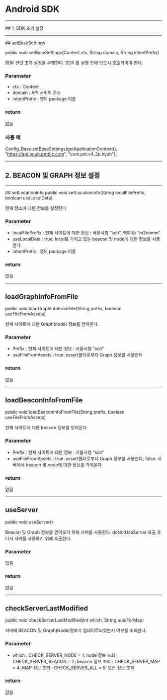 # Android SDK
<hr>
## 1.	SDK 초기 설정
<hr>
## setBaseSettings

public void setBaseSettings(Context ctx, String domain, String intentPrefix)

SDK 관련 초기 설정을 수행한다. SDK 를 실행 전에 반드시 호출되어야 한다.

### Parameter
- ctx : Context
- domain : API 서버의 주소
- intentPrefix : 앱의 package 이름

### return
없음

### 사용 예 
Config_Base.setBaseSettings(getApplicationContext(), "https://api.pnuh.pntbiz.com", "com.pnt.v4_3p.hyuh");

---

## 2. BEACON 및 GRAPH 정보 설정
<hr>
## setLocationInfo
public void setLocationInfo(String localFilePrefix, boolean useLocalData)

현재 장소에 대한 정보를 설정한다

### Parameter
- localFilePrefix : 현재 사이트에 대한 정보 : 서울시청 “sch”, 엠투컴: “m2comm”
- useLocalData : true: local로 가지고 있는 beacon 및 node에 대한 정보를 사용한다
- intentPrefix : 앱의 package 이름

### return
없음

---

## loadGraphInfoFromFile
public void loadGraphInfoFromFile(String prefix, boolean useFileFromAssets)

현재 사이트에 대한 Graph(node) 정보를 얻어온다.

### Parameter
- Prefix : 현재 사이트에 대한 정보 : 서울시청 “sch”
- useFileFromAssets  : true: assert폴더로부터 Graph 정보를 사용한다

### return
없음

---

## loadBeaconInfoFromFile
public void loadBeaconInfoFromFile(String prefix, boolean useFileFromAssets)

현재 사이트에 대한 beacon 정보를 얻어온다.

### Parameter
- Prefix : 현재 사이트에 대한 정보 : 서울시청 “sch”
- useFileFromAssets  : true: assert폴더로부터 Graph 정보를 사용한다, false: 서버에서 beacon 및 node에 대한 정보를 가져온다

### return
없음

---

## useServer
public void useServer()

Beacon 및 Graph 정보를 얻어오기 위해 서버를 사용한다. doNotUseServer 호출 후 다시 서버를 사용하기 위해 호출한다.

### Parameter
없음

### return
없음

---

## checkServerLastModified
public void checkServerLastModified(int which, String uuidForMap)

서버에 BEACON 및 Graph(Node)정보가 업데이트되었는지 여부를 조회한다.

### Parameter
- which  : CHECK_SERVER_NODE = 1; node 정보 조회
         : CHECK_SERVER_BEACON = 2; beacon 정보 조회
         : CHECK_SERVER_MAP = 4; MAP 정보 조회
         : CHECK_SERVER_ALL = 5: 모든 정보 조회


### return
없음
